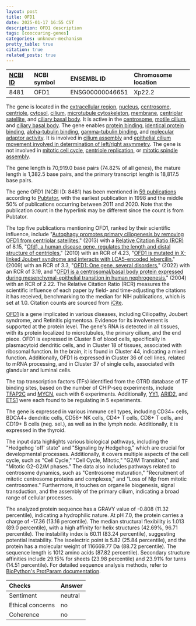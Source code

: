 ```yaml
---
layout: post
title: OFD1
date: 2025-01-17 16:55 CST
description: OFD1 description
tags: [cooccuring-genes]
categories: unknown-mechanism
pretty_table: true
citation: true
related_posts: true
---
```




| [NCBI ID](https://www.ncbi.nlm.nih.gov/gene/8481) | NCBI symbol | ENSEMBL ID | Chromosome location |
| :-------- | :------- | :-------- | :------- |
| 8481  | OFD1 | ENSG00000046651 | Xp22.2  |



The gene is located in the [extracellular region](https://amigo.geneontology.org/amigo/term/GO:0005576), [nucleus](https://amigo.geneontology.org/amigo/term/GO:0005634), [centrosome](https://amigo.geneontology.org/amigo/term/GO:0005813), [centriole](https://amigo.geneontology.org/amigo/term/GO:0005814), [cytosol](https://amigo.geneontology.org/amigo/term/GO:0005829), [cilium](https://amigo.geneontology.org/amigo/term/GO:0005929), [microtubule cytoskeleton](https://amigo.geneontology.org/amigo/term/GO:0015630), [membrane](https://amigo.geneontology.org/amigo/term/GO:0016020), [centriolar satellite](https://amigo.geneontology.org/amigo/term/GO:0034451), and [ciliary basal body](https://amigo.geneontology.org/amigo/term/GO:0036064). It is active in the [centrosome](https://amigo.geneontology.org/amigo/term/GO:0005813), [motile cilium](https://amigo.geneontology.org/amigo/term/GO:0031514), and [ciliary basal body](https://amigo.geneontology.org/amigo/term/GO:0036064). The gene enables [protein binding](https://amigo.geneontology.org/amigo/term/GO:0005515), [identical protein binding](https://amigo.geneontology.org/amigo/term/GO:0042802), [alpha-tubulin binding](https://amigo.geneontology.org/amigo/term/GO:0043014), [gamma-tubulin binding](https://amigo.geneontology.org/amigo/term/GO:0043015), and [molecular adaptor activity](https://amigo.geneontology.org/amigo/term/GO:0060090). It is involved in [cilium assembly](https://amigo.geneontology.org/amigo/term/GO:0060271) and [epithelial cilium movement involved in determination of left/right asymmetry](https://amigo.geneontology.org/amigo/term/GO:0060287). The gene is not involved in [mitotic cell cycle](https://amigo.geneontology.org/amigo/term/GO:0000278), [centriole replication](https://amigo.geneontology.org/amigo/term/GO:0007099), or [mitotic spindle assembly](https://amigo.geneontology.org/amigo/term/GO:0090307).


The gene length is 70,919.0 base pairs (74.82% of all genes), the mature length is 1,382.5 base pairs, and the primary transcript length is 18,817.5 base pairs.


The gene OFD1 (NCBI ID: 8481) has been mentioned in [59 publications](https://pubmed.ncbi.nlm.nih.gov/?term=%22OFD1%22) according to [Pubtator](https://academic.oup.com/nar/article/47/W1/W587/5494727), with the earliest publication in 1998 and the middle 50% of publications occurring between 2011 and 2020. Note that the publication count in the hyperlink may be different since the count is from Pubtator.


The top five publications mentioning OFD1, ranked by their scientific influence, include "[Autophagy promotes primary ciliogenesis by removing OFD1 from centriolar satellites.](https://pubmed.ncbi.nlm.nih.gov/24089205)" (2013) with a [Relative Citation Ratio (RCR)](https://journals.plos.org/plosbiology/article?id=10.1371/journal.pbio.1002541) of 8.15, "[Ofd1, a human disease gene, regulates the length and distal structure of centrioles.](https://pubmed.ncbi.nlm.nih.gov/20230748)" (2010) with an RCR of 4.23, "[OFD1 is mutated in X-linked Joubert syndrome and interacts with LCA5-encoded lebercilin.](https://pubmed.ncbi.nlm.nih.gov/19800048)" (2009) with an RCR of 3.3, "[OFD1: One gene, several disorders.](https://pubmed.ncbi.nlm.nih.gov/35112477)" (2022) with an RCR of 3.19, and "[OFD1 is a centrosomal/basal body protein expressed during mesenchymal-epithelial transition in human nephrogenesis.](https://pubmed.ncbi.nlm.nih.gov/15466260)" (2004) with an RCR of 2.22. The Relative Citation Ratio (RCR) measures the scientific influence of each paper by field- and time-adjusting the citations it has received, benchmarking to the median for NIH publications, which is set at 1.0. Citation counts are sourced from [iCite](https://icite.od.nih.gov).


[OFD1](https://www.proteinatlas.org/ENSG00000046651-OFD1) is a gene implicated in various diseases, including Ciliopathy, Joubert syndrome, and Retinitis pigmentosa. Evidence for its involvement is supported at the protein level. The gene's RNA is detected in all tissues, with its protein localized to microtubules, the primary cilium, and the end piece. OFD1 is expressed in Cluster 8 of blood cells, specifically in plasmacytoid dendritic cells, and in Cluster 18 of tissues, associated with ribosomal function. In the brain, it is found in Cluster 44, indicating a mixed function. Additionally, OFD1 is expressed in Cluster 36 of cell lines, related to mRNA processing, and in Cluster 37 of single cells, associated with glandular and luminal cells.


The top transcription factors (TFs) identified from the GTRD database of TF binding sites, based on the number of CHIP-seq experiments, include [TFAP2C](https://www.ncbi.nlm.nih.gov/gene/7022) and [MYCN](https://www.ncbi.nlm.nih.gov/gene/4613), each with 6 experiments. Additionally, [YY1](https://www.ncbi.nlm.nih.gov/gene/7528), [ARID2](https://www.ncbi.nlm.nih.gov/gene/196528), and [ETS1](https://www.ncbi.nlm.nih.gov/gene/2113) were each found to be regulating in 5 experiments.





The gene is expressed in various immune cell types, including CD34+ cells, BDCA4+ dendritic cells, CD56+ NK cells, CD4+ T cells, CD8+ T cells, and CD19+ B cells (neg. sel.), as well as in the lymph node. Additionally, it is expressed in the thyroid.


The input data highlights various biological pathways, including the "Hedgehog 'off' state" and "Signaling by Hedgehog," which are crucial for developmental processes. Additionally, it covers multiple aspects of the cell cycle, such as "Cell Cycle," "Cell Cycle, Mitotic," "G2/M Transition," and "Mitotic G2-G2/M phases." The data also includes pathways related to centrosome dynamics, such as "Centrosome maturation," "Recruitment of mitotic centrosome proteins and complexes," and "Loss of Nlp from mitotic centrosomes." Furthermore, it touches on organelle biogenesis, signal transduction, and the assembly of the primary cilium, indicating a broad range of cellular processes.



The analyzed protein sequence has a GRAVY value of -0.808 (11.32 percentile), indicating a hydrophilic nature. At pH 7.0, the protein carries a charge of -17.36 (13.16 percentile). The median structural flexibility is 1.013 (89.0 percentile), with a high affinity for helix structures (42.69%, 96.71 percentile). The instability index is 60.11 (83.24 percentile), suggesting potential instability. The isoelectric point is 5.82 (25.84 percentile), and the protein has a molecular weight of 116669.77 Da (88.72 percentile). The sequence length is 1012 amino acids (87.82 percentile). Secondary structure affinities include 29.15% for sheets (23.98 percentile) and 23.91% for turns (14.51 percentile). For detailed sequence analysis methods, refer to [BioPython's ProtParam documentation](https://biopython.org/docs/1.75/api/Bio.SeqUtils.ProtParam.html).





| Checks    | Answer |
| :-------- | :------- |
| Sentiment  | neutral   |
| Ethical concerns | no     |
| Coherence    | no    |